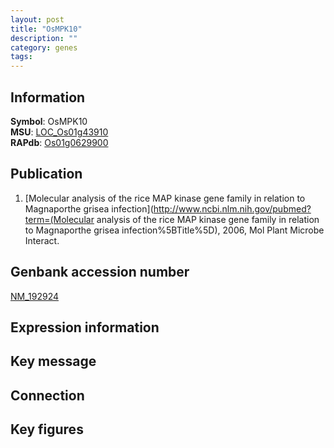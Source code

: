 ```yaml
---
layout: post
title: "OsMPK10"
description: ""
category: genes
tags: 
---
```


## Information
__Symbol__: OsMPK10  
__MSU__: [LOC_Os01g43910](http://rice.plantbiology.msu.edu/cgi-bin/ORF_infopage.cgi?orf=LOC_Os01g43910)  
__RAPdb__: [Os01g0629900](http://rapdb.dna.affrc.go.jp/viewer/gbrowse_details/irgsp1?name=Os01g0629900)  

## Publication
1. [Molecular analysis of the rice MAP kinase gene family in relation to Magnaporthe grisea infection](http://www.ncbi.nlm.nih.gov/pubmed?term=(Molecular analysis of the rice MAP kinase gene family in relation to Magnaporthe grisea infection%5BTitle%5D), 2006, Mol Plant Microbe Interact.

## Genbank accession number
[NM_192924](http://www.ncbi.nlm.nih.gov/nuccore/NM_192924)

## Expression information

## Key message

## Connection

## Key figures


